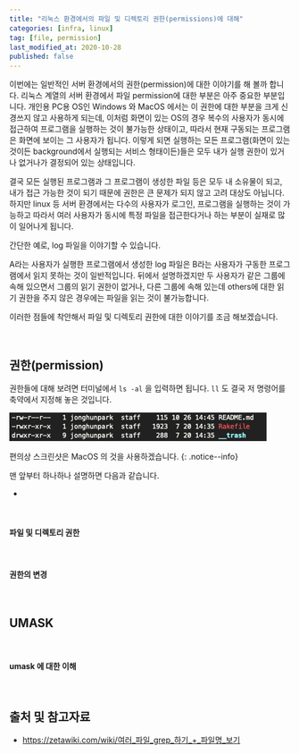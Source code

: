 ```yaml
---
title: "리눅스 환경에서의 파일 및 디렉토리 권한(permissions)에 대해"
categories: [infra, linux]
tag: [file, permission]
last_modified_at: 2020-10-28
published: false
---
```

이번에는 일반적인 서버 환경에서의 권한(permission)에 대한 이야기를 해 볼까 합니다. 리눅스 계열의 서버 환경에서 파일 permission에 대한 부분은 아주 중요한 부분입니다. 개인용 PC용 OS인 Windows 와 MacOS 에서는 이 권한에 대한 부분을 크게 신경쓰지 않고 사용하게 되는데, 이처럼 화면이 있는 OS의 경우 복수의 사용자가 동시에 접근하여 프로그램을 실행하는 것이 불가능한 상태이고, 따라서 현재 구동되는 프로그램은 화면에 보이는 그 사용자가 됩니다. 이렇게 되면 실행하는 모든 프로그램(화면이 있는 것이든 background에서 실행되는 서비스 형태이든)들은 모두 내가 실행 권한이 있거나 없거나가 결정되어 있는 상태입니다. 

결국 모든 실행된 프로그램과 그 프로그램이 생성한 파일 등은 모두 내 소유물이 되고, 내가 접근 가능한 것이 되기 때문에 권한은 큰 문제가 되지 않고 고려 대상도 아닙니다. 하지만 linux 등 서버 환경에서는 다수의 사용자가 로그인, 프로그램을 실행하는 것이 가능하고 따라서 여러 사용자가 동시에 특정 파일을 접근한다거나 하는 부분이 실재로 많이 일어나게 됩니다.

간단한 예로, log 파일을 이야기할 수 있습니다. 

A라는 사용자가 실행한 프로그램에서 생성한 log 파일은 B라는 사용자가 구동한 프로그램에서 읽지 못하는 것이 일반적입니다. 뒤에서 설명하겠지만 두 사용자가 같은 그룹에 속해 있으면서 그룹의 읽기 권한이 없거나, 다른 그룹에 속해 있는데 others에 대한 읽기 권한을 주지 않은 경우에는 파일을 읽는 것이 불가능합니다. 

이러한 점들에 착안해서 파일 및 디렉토리 권한에 대한 이야기를 조금 해보겠습니다.

<br/>

## 권한(permission)

권한들에 대해 보려면 터미널에서 `ls -al` 을 입력하면 됩니다. `ll` 도 결국 저 명령어를 축약에서 지정해 놓은 것입니다. 

![](/assets/images/2020-10-28-permissions/capture%202020-10-28%20PM%2006.47.29.png)

편의상 스크린샷은 MacOS 의 것을 사용하겠습니다. 
{: .notice--info}

맨 앞부터 하나하나 설명하면 다음과 같습니다. 

- 

<br/>

#### 파일 및 디렉토리 권한

<br/>

#### 권한의 변경

<br/>

## UMASK

<br/>

#### umask 에 대한 이해

<br/>

## 출처 및 참고자료

- <https://zetawiki.com/wiki/여러_파일_grep_하기_+_파일명_보기>